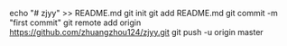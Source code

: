 echo "# zjyy" >> README.md
git init
git add README.md
git commit -m "first commit"
git remote add origin https://github.com/zhuangzhou124/zjyy.git
git push -u origin master
